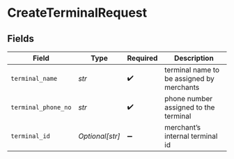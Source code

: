 # CreateTerminalRequest


## Fields

| Field                                     | Type                                      | Required                                  | Description                               |
| ----------------------------------------- | ----------------------------------------- | ----------------------------------------- | ----------------------------------------- |
| `terminal_name`                           | *str*                                     | :heavy_check_mark:                        | terminal name to be assigned by merchants |
| `terminal_phone_no`                       | *str*                                     | :heavy_check_mark:                        | phone number assigned to the terminal     |
| `terminal_id`                             | *Optional[str]*                           | :heavy_minus_sign:                        | merchant’s internal terminal id           |